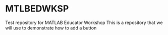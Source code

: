 # MTLBEDWKSP
Test repository for MATLAB Educator Workshop
This is a repository that we will use to demonstrate how to add a button 

